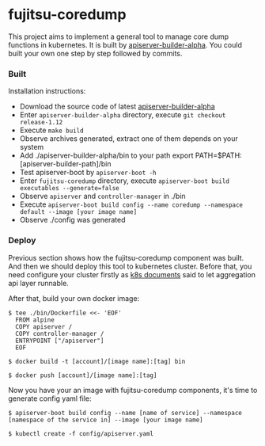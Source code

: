 # fujitsu-coredump
 This project aims to implement a general tool to manage core dump functions in kubernetes. It is built by [apiserver-builder-alpha](https://github.com/kubernetes-incubator/apiserver-builder-alpha).
 You could built your own one step by step followed by commits.
### Built

Installation instructions:
 - Download the source code of latest [apiserver-builder-alpha](https://github.com/kubernetes-incubator/apiserver-builder-alpha)
 - Enter `apiserver-builder-alpha` directory, execute `git checkout release-1.12`
 - Execute `make build`
 - Observe archives generated, extract one of them depends on your system
 - Add ./apiserver-builder-alpha/bin to your path export PATH=$PATH:[apiserver-builder-path]/bin
 - Test apiserver-boot by `apiserver-boot -h`
 - Enter `fujitsu-coredump` directory, execute `apiserver-boot build executables --generate=false`
 - Observe `apiserver` and `controller-manager` in ./bin
 - Execute `apiserver-boot build config --name coredump --namespace default --image [your image name]`
 - Observe ./config was generated

### Deploy
Previous section shows how the fujitsu-coredump component was built. And then we should deploy this tool to kubernetes cluster. Before that, you need configure your cluster firstly as [k8s documents](https://kubernetes.io/docs/tasks/access-kubernetes-api/configure-aggregation-layer/#kubernetes-apiserver-client-authentication) said to let aggregation api layer runnable.

After that, build your own docker image:

    $ tee ./bin/Dockerfile <<- 'EOF'
      FROM alpine
      COPY apiserver /
      COPY controller-manager /
      ENTRYPOINT ["/apiserver"]
      EOF

    $ docker build -t [account]/[image name]:[tag] bin

    $ docker push [account]/[image name]:[tag]

Now you have your an image with fujitsu-coredump components, it's time to generate config yaml file:

    $ apiserver-boot build config --name [name of service] --namespace [namespace of the service in] --image [your image name]

    $ kubectl create -f config/apiserver.yaml
